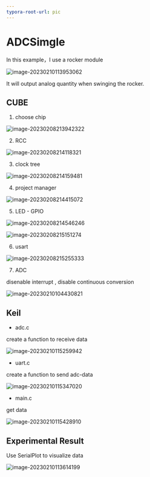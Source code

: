 ```yaml
---
typora-root-url: pic
---
```


# ADCSimgle

In this example，I use a rocker module

![image-20230210113953062](/adc1.png)

It will output analog quantity when swinging the rocker.

## CUBE



1. choose chip

![image-20230208213942322](/cube_1.png)



2. RCC

![image-20230208214118321](/cube_2.png)



3. clock tree

![image-20230208214159481](/cube_3.png)



4. project manager

![image-20230208214415072](/cube_4.png)





5. LED - GPIO

![image-20230208214546246](/cube_5.png)

![image-20230208215151274](/cube_6.png)



6. usart

![image-20230208215255333](/cube_7.png)



7. ADC

disenable interrupt , disable continuous conversion

![image-20230210104430821](/cube8.png)





## Keil

- adc.c

create a function to receive data

![image-20230210115259942](/kei1l.png)

- uart.c

create a function to send adc-data

![image-20230210115347020](/keil2.png)

- main.c

get data

![image-20230210115428910](/keil3.png)





## Experimental Result

Use SerialPlot to visualize data



![image-20230210113614199](/result1.png)



